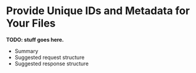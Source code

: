 # Provide Unique IDs and Metadata for Your Files

**TODO: stuff goes here.**

* Summary
* Suggested request structure
* Suggested response structure
